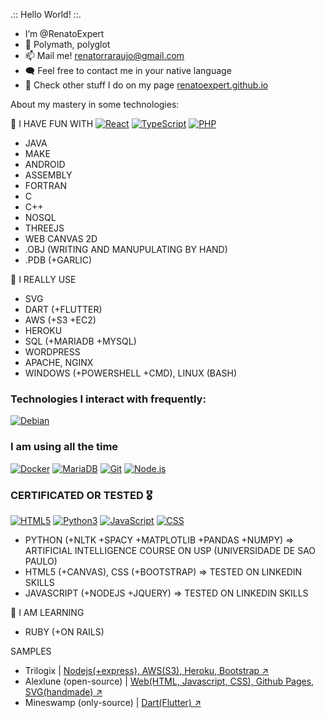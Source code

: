 .:: Hello World! ::.
 - I’m @RenatoExpert
 - 🧠 Polymath, polyglot
 - 📫 Mail me! renatorraraujo@gmail.com
 - 🗨️ Feel free to contact me in your native language
 - 🎨 Check other stuff I do on my page <a href='https://renatoexpert.github.io'>renatoexpert.github.io</a>


About my mastery in some technologies:

💞️ I HAVE FUN WITH
[![React](https://img.shields.io/badge/-React-000?&logo=React)](https://reactjs.org/ "ReactJS")
[![TypeScript](https://img.shields.io/badge/-TypeScript-000?logo=TypeScript)](https://typescriptlang.org/ "TypeScript")
[![PHP](https://img.shields.io/badge/-PHP-000?&logo=php&logoColor=8892bf)](https://www.php.net/ "PHP")

- JAVA
 - MAKE
 - ANDROID
 - ASSEMBLY
 - FORTRAN
 - C
 - C++
 - NOSQL
 - THREEJS
 - WEB CANVAS 2D
 - .OBJ (WRITING AND MANUPULATING BY HAND)
 - .PDB (+GARLIC)

👋 I REALLY USE
 - SVG
 - DART (+FLUTTER)
 - AWS (+S3 +EC2)
 - HEROKU
 - SQL (+MARIADB +MYSQL)
 - WORDPRESS
 - APACHE, NGINX
 - WINDOWS (+POWERSHELL +CMD), LINUX (BASH)

### Technologies I interact with frequently:
[![Debian](https://img.shields.io/badge/-Debian-000?&logo=Debian&logoColor=FF0000)](https://www.debian.org/ "Debian")

### I am using all the time
[![Docker](https://img.shields.io/badge/-Docker-000?&logo=Docker)](https://www.docker.com/ "Docker")
[![MariaDB](https://img.shields.io/badge/-MariaDB-000?&logo=MariaDB&logoColor=003545)](https://mariadb.org/ "Maria DB")
[![Git](https://img.shields.io/badge/-Git-000?&logo=git&logoColor=F05032)](https://github.com/ "Git")
[![Node.js](https://img.shields.io/badge/-Node-000?&logo=node.js)](https://nodejs.org/en/ "NodeJS")


### CERTIFICATED OR TESTED 🎖️

[![HTML5](https://img.shields.io/badge/-HTML5-000?&logo=html5&logoColor=E34F26)](https://en.wikipedia.org/wiki/HTML "HTML")
[![Python3](https://img.shields.io/badge/-python-000?&logo=python3&logoColor=E34F26)](https://en.wikipedia.org/wiki/HTML "HTML")
[![JavaScript](https://img.shields.io/badge/-JavaScript-000?logo=JavaScript)](https://www.w3schools.com/js/ "JavaScript")
[![CSS](https://img.shields.io/badge/-CSS-000?&logo=css3&logoColor=1572B6)](https://en.wikipedia.org/wiki/CSS "CSS")



- PYTHON (+NLTK +SPACY +MATPLOTLIB +PANDAS +NUMPY) => ARTIFICIAL INTELLIGENCE COURSE ON USP (UNIVERSIDADE DE SAO PAULO)
 - HTML5 (+CANVAS), CSS (+BOOTSTRAP) => TESTED ON LINKEDIN SKILLS
 - JAVASCRIPT (+NODEJS +JQUERY) => TESTED ON LINKEDIN SKILLS

🌱 I AM LEARNING
 - RUBY (+ON RAILS)

SAMPLES
 - Trilogix | <a target="_blank" href='https://trilogix.herokuapp.com/'>Nodejs(+express), AWS(S3), Heroku, Bootstrap ↗️</a>
 - Alexlune (open-source) | <a target="_blank" href='https://renatoexpert.github.io/alexlune/'>Web(HTML, Javascript, CSS), Github Pages, SVG(handmade) ↗️</a>
 - Mineswamp (only-source) | <a target="_blank" href='https://github.com/RenatoExpert/minesweeper-flutter'>Dart(Flutter) ↗️</a>

<!---
RenatoExpert/RenatoExpert is a ✨ special ✨ repository because its `README.md` (this file) appears on your GitHub profile.
You can click the Preview link to take a look at your changes.
--->
